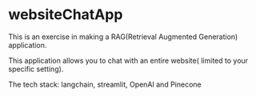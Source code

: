 # websiteChatApp

This is an exercise in making a RAG(Retrieval Augmented Generation) application.

This application allows you to chat with an entire website( limited to your specific setting).

The tech stack: langchain, streamlit, OpenAI and Pinecone